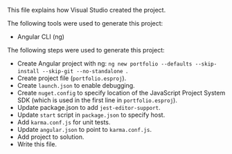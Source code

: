 This file explains how Visual Studio created the project.

The following tools were used to generate this project:
- Angular CLI (ng)

The following steps were used to generate this project:
- Create Angular project with ng: `ng new portfolio --defaults --skip-install --skip-git --no-standalone `.
- Create project file (`portfolio.esproj`).
- Create `launch.json` to enable debugging.
- Create `nuget.config` to specify location of the JavaScript Project System SDK (which is used in the first line in `portfolio.esproj`).
- Update package.json to add `jest-editor-support`.
- Update `start` script in `package.json` to specify host.
- Add `karma.conf.js` for unit tests.
- Update `angular.json` to point to `karma.conf.js`.
- Add project to solution.
- Write this file.
